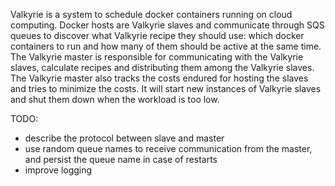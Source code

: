 Valkyrie is a system to schedule docker containers running on cloud computing.
Docker hosts are Valkyrie slaves and communicate through SQS queues to discover
what Valkyrie recipe they should use: which docker containers to run and how
many of them should be active at the same time.  The Valkyrie master is
responsible for communicating with the Valkyrie slaves, calculate recipes and
distributing them among the Valkyrie slaves. The Valkyrie master also tracks
the costs endured for hosting the slaves and tries to minimize the costs.  It
will start new instances of Valkyrie slaves and shut them down when the
workload is too low.


TODO:
- describe the protocol between slave and master
- use random queue names to receive communication from the master, and persist the queue name in case of restarts
- improve logging
